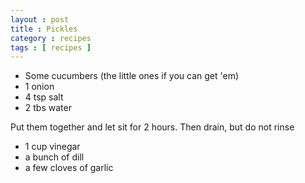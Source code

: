 ```yaml
---
layout : post
title : Pickles
category : recipes
tags : [ recipes ]
---
```

*  Some cucumbers (the little ones if you can get 'em)
*  1 onion
*  4 tsp salt
*  2 tbs water

Put them together and let sit for 2 hours.  Then drain, but do not rinse

*  1 cup vinegar
*  a bunch of dill
*  a few cloves of garlic



